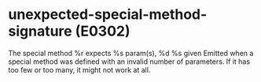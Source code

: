 # unexpected-special-method-signature (E0302)

The special method %r expects %s param(s), %d %s given Emitted when a
special method was defined with an invalid number of parameters. If it
has too few or too many, it might not work at all.
